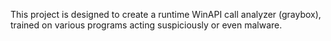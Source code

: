 This project is designed to create a runtime WinAPI call analyzer (graybox), trained on various programs acting suspiciously or even malware.
